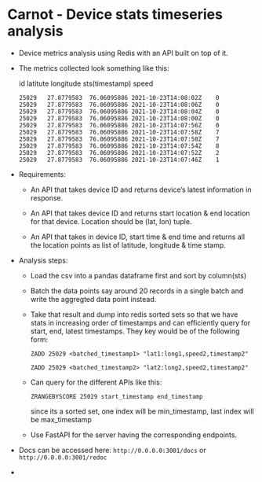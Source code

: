 # Carnot - Device stats timeseries analysis

* Device metrics analysis using Redis with an API built on top of it.

* The metrics collected look something like this:

    id      latitute    longitude   sts(timestamp)        speed
    ```
    25029   27.8779583  76.06095886 2021-10-23T14:08:02Z    0
    25029   27.8779583  76.06095886 2021-10-23T14:08:06Z    0
    25029   27.8779583  76.06095886 2021-10-23T14:08:04Z    0
    25029   27.8779583  76.06095886 2021-10-23T14:08:00Z    0
    25029   27.8779583  76.06095886 2021-10-23T14:07:56Z    0
    25029   27.8779583  76.06095886 2021-10-23T14:07:58Z    7
    25029   27.8779583  76.06095886 2021-10-23T14:07:50Z    7
    25029   27.8779583  76.06095886 2021-10-23T14:07:54Z    8
    25029   27.8779583  76.06095886 2021-10-23T14:07:52Z    2
    25029   27.8779583  76.06095886 2021-10-23T14:07:46Z    1
    ```

* Requirements:

    * An API that takes device ID and returns device’s latest information in response.

    * An API that takes device ID and returns start location & end location for that device.
        Location should be (lat, lon) tuple.
    
    * An API that takes in device ID, start time & end time and returns all the location
        points as list of latitude, longitude & time stamp.

* Analysis steps:

    * Load the csv into a pandas dataframe first and sort by column(sts)

    * Batch the data points say around 20 records in a single batch and write the aggregted data point instead.
    
    * Take that result and dump into redis sorted sets so that we have stats in increasing order of timestamps and can efficiently query for start, end, latest timestamps. They key would be of the following form:

        `ZADD 25029 <batched_timestamp1> "lat1:long1,speed2,timestamp2"`

        `ZADD 25029 <batched_timestamp2> "lat2:long2,speed2,timestamp2"`
    
    * Can query for the different APIs like this:

        `ZRANGEBYSCORE 25029 start_timestamp end_timestamp`

        since its a sorted set, one index will be min_timestamp, last index will be max_timestamp
    
    * Use FastAPI for the server having the corresponding endpoints.

* Docs can be accessed here: `http://0.0.0.0:3001/docs` or `http://0.0.0.0:3001/redoc`

*  


